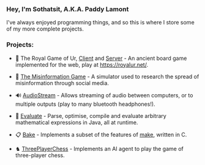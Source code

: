 ### Hey, I'm Sothatsit, A.K.A. Paddy Lamont

I've always enjoyed programming things, and so this is where I store some of my more complete projects.

### Projects:

- 🎲 The Royal Game of Ur, [Client](https://github.com/Sothatsit/RoyalUrClient "Royal Ur Client") and [Server](https://github.com/Sothatsit/RoyalUrServer "Royal Ur Server") -
An ancient board game implemented for the web, play at https://royalur.net/.

- 📱 [The Misinformation Game](https://themisinformationgame.github.io/) - A simulator used to research the spread of misinformation through social media.

- 🔊 [AudioStream](https://github.com/Sothatsit/AudioStream) - Allows streaming of audio between computers, or to multiple outputs (play to many bluetooth headphones!).

- 📏 [Evaluate](https://github.com/Sothatsit/Evaluate "Evaluate") - Parse, optimise, compile and evaluate arbitrary mathematical expressions in Java, all at runtime.

- 📋 [Bake](https://github.com/Sothatsit/Bake) - Implements a subset of the features of [make](https://man7.org/linux/man-pages/man1/make.1.html), written in C.

- ♞ [ThreePlayerChess](https://github.com/Sothatsit/ThreePlayerChess) - Implements an AI agent to play the game of three-player chess.
